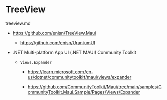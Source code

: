# TreeView

treeview.md

*   https://github.com/enisn/TreeView.Maui

    *   https://github.com/enisn/UraniumUI

*   .NET Multi-platform App UI (.NET MAUI) Community Toolkit

    *   `Views.Expander`

        *   https://learn.microsoft.com/en-us/dotnet/communitytoolkit/maui/views/expander

        *   https://github.com/CommunityToolkit/Maui/tree/main/samples/CommunityToolkit.Maui.Sample/Pages/Views/Expander
